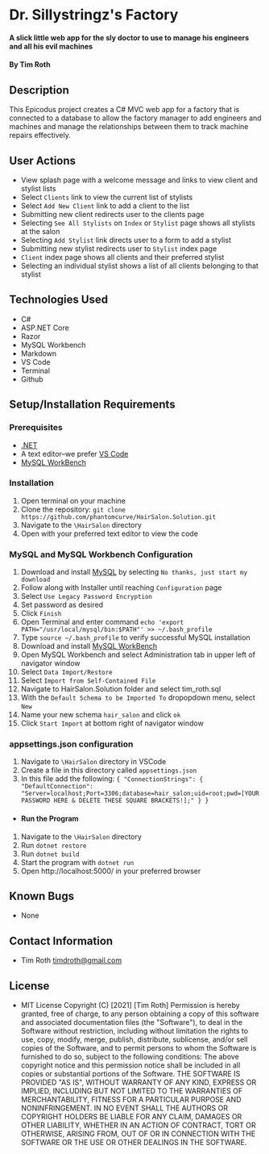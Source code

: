 # Dr. Sillystringz's Factory

#### A slick little web app for the sly doctor to use to manage his engineers and all his evil machines

#### By Tim Roth

## Description

This Epicodus project creates a C# MVC web app for a factory that is connected to a database to allow the factory manager to add engineers and machines and manage the relationships between them to track machine repairs effectively.

## User Actions

* View splash page with a welcome message and links to view client and stylist lists
* Select `Clients` link to view the current list of stylists
* Select `Add New Client` link to add a client to the list
* Submitting new client redirects user to the clients page
* Selecting `See All Stylists` on `Index` or `Stylist` page shows all stylists at the salon
* Selecting `Add Stylist` link directs user to a form to add a stylist
* Submitting new stylist redirects user to `Stylist` index page
* `Client` index page shows all clients and their preferred stylist
* Selecting an individual stylist shows a list of all clients belonging to that stylist

## Technologies Used

* C#
* ASP.NET&#8203; Core
* Razor
* MySQL Workbench
* Markdown
* VS Code
* Terminal
* Github

## Setup/Installation Requirements

### Prerequisites

* [.NET](https://dotnet.microsoft.com/)
* A text editor–we prefer [VS Code](https://code.visualstudio.com/)
* [MySQL WorkBench](https://dev.mysql.com/downloads/workbench/)

### Installation

1. Open terminal on your machine
2. Clone the repository: `git clone https://github.com/phantomcurve/HairSalon.Solution.git`
3. Navigate to the `\HairSalon` directory
4. Open with your preferred text editor to view the code


### MySQL  and MySQL Workbench Configuration
1. Download and install [MySQL](https://dev.mysql.com/downloads/file/?id=484914) by selecting `No thanks, just start my download`
2. Follow along with Installer until reaching `Configuration` page
3. Select `Use Legacy Password Encryption`
4. Set password as desired 
5. Click `Finish`
6. Open Terminal and enter command `echo 'export PATH="/usr/local/mysql/bin:$PATH"' >> ~/.bash_profile`
7. Type `source ~/.bash_profile` to verify successful MySQL installation
8. Download and install [MySQL WorkBench](https://dev.mysql.com/downloads/workbench/)
6. Open MySQL Workbench and select Administration tab in upper left of navigator window
7. Select `Data Import/Restore` 
8. Select `Import from Self-Contained File`
9. Navigate to HairSalon.Solution folder and select tim_roth.sql
10. With the `Default Schema to be Imported To` dropopdown menu, select `New`
11. Name your new schema `hair_salon` and click `ok`
12. Click `Start Import` at bottom right of navigator window

### appsettings.json configuration

1. Navigate to `\HairSalon` directory in VSCode
2. Create a file in this directory called `appsettings.json`
3. In this file add the following: 
``{
  "ConnectionStrings": {
      "DefaultConnection": "Server=localhost;Port=3306;database=hair_salon;uid=root;pwd=[YOUR PASSWORD HERE & DELETE THESE SQUARE BRACKETS!];"
  }
}``


* #### Run the Program

1. Navigate to the `\HairSalon` directory
2. Run `dotnet restore`
3. Run `dotnet build`
4. Start the program with `dotnet run`
5. Open http://localhost:5000/ in your preferred browser

## Known Bugs

* None

## Contact Information

* Tim Roth [timdroth@gmail.com](mailto:timdroth@gmail.com)

## License

* MIT License 
Copyright (C) [2021] [Tim Roth]
Permission is hereby granted, free of charge, to any person obtaining
a copy of this software and associated documentation files (the
"Software"), to deal in the Software without restriction, including
without limitation the rights to use, copy, modify, merge, publish,
distribute, sublicense, and/or sell copies of the Software, and to
permit persons to whom the Software is furnished to do so, subject to
the following conditions:
The above copyright notice and this permission notice shall be
included in all copies or substantial portions of the Software.
THE SOFTWARE IS PROVIDED "AS IS", WITHOUT WARRANTY OF ANY KIND,
EXPRESS OR IMPLIED, INCLUDING BUT NOT LIMITED TO THE WARRANTIES OF
MERCHANTABILITY, FITNESS FOR A PARTICULAR PURPOSE AND
NONINFRINGEMENT. IN NO EVENT SHALL THE AUTHORS OR COPYRIGHT HOLDERS BE
LIABLE FOR ANY CLAIM, DAMAGES OR OTHER LIABILITY, WHETHER IN AN ACTION
OF CONTRACT, TORT OR OTHERWISE, ARISING FROM, OUT OF OR IN CONNECTION
WITH THE SOFTWARE OR THE USE OR OTHER DEALINGS IN THE SOFTWARE.